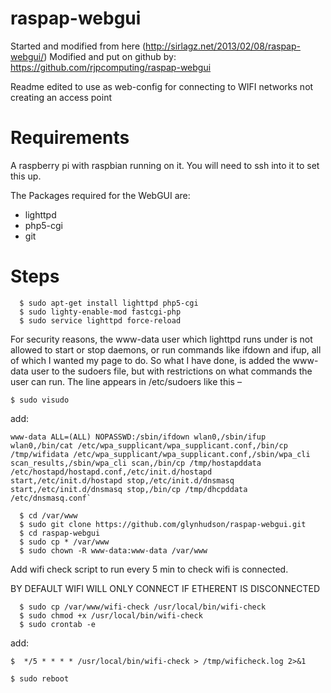 raspap-webgui
=============
Started and modified from here (http://sirlagz.net/2013/02/08/raspap-webgui/)
Modified and put on github by: https://github.com/rjpcomputing/raspap-webgui

Readme edited to use as web-config for connecting to WIFI networks not creating an access point 

Requirements
============
A raspberry pi with raspbian running on it. You will need to ssh into it to set this up.

The Packages required for the WebGUI are:
* lighttpd
* php5-cgi
* git

Steps
=====


```
  $ sudo apt-get install lighttpd php5-cgi
  $ sudo lighty-enable-mod fastcgi-php
  $ sudo service lighttpd force-reload
```

For security reasons, the www-data user which lighttpd runs under is not allowed to start or stop daemons, or run commands like ifdown and ifup, all of which I wanted my page to do.
So what I have done, is added the www-data user to the sudoers file, but with restrictions on what commands the user can run.
The line appears in /etc/sudoers like this –


 `$ sudo visudo`

add: 
```
www-data ALL=(ALL) NOPASSWD:/sbin/ifdown wlan0,/sbin/ifup wlan0,/bin/cat /etc/wpa_supplicant/wpa_supplicant.conf,/bin/cp /tmp/wifidata /etc/wpa_supplicant/wpa_supplicant.conf,/sbin/wpa_cli scan_results,/sbin/wpa_cli scan,/bin/cp /tmp/hostapddata /etc/hostapd/hostapd.conf,/etc/init.d/hostapd start,/etc/init.d/hostapd stop,/etc/init.d/dnsmasq start,/etc/init.d/dnsmasq stop,/bin/cp /tmp/dhcpddata /etc/dnsmasq.conf`
```

```
  $ cd /var/www
  $ sudo git clone https://github.com/glynhudson/raspap-webgui.git
  $ cd raspap-webgui
  $ sudo cp * /var/www
  $ sudo chown -R www-data:www-data /var/www
```
Add wifi check script to run every 5 min to check wifi is connected. 

BY DEFAULT WIFI WILL ONLY CONNECT IF ETHERENT IS DISCONNECTED

```
  $ sudo cp /var/www/wifi-check /usr/local/bin/wifi-check
  $ sudo chmod +x /usr/local/bin/wifi-check
  $ sudo crontab -e
```  
add:

  `$  */5 * * * * /usr/local/bin/wifi-check > /tmp/wificheck.log 2>&1`
  
  `$ sudo reboot`
